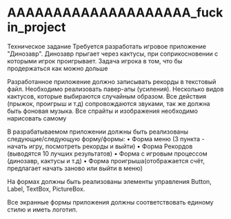 # AAAAAAAAAAAAAAAAAAAA_fuckin_project
Техническое задание
Требуется разработать игровое приложение "Динозавр". Динозавр прыгает через кактусы, при соприкосновении с которыми игрок проигрывает. Задача игрока в том, что бы продержаться как можно дольше

Разработанное приложение должно записывать рекорды в текстовый файл. Необходимо реализовать павер-апы (усиления). Несколько видов кактусов, которые выбираются случайным образом. Все действия (прыжок, проигрыш и т.д) сопровождаются звуками, так же должна быть фоновая музыка. Все спрайты и изображения необходимо нарисовать самому

В разрабатываемом приложении должны быть реализованы следующие/следующую форму/формы: 
•	Форма меню (3 пункта  - начать игру, посмотреть рекорды и выйти)
•	Форма Рекордов (выводятся 10 лучших результатов)
•	Форма с игровым процессом (динозавр, кактусы и т.д)
•	Форма проигрыша(отображается счёт, предлагает начать заново или выйти в меню)

На формах должны быть реализованы элементы управления Button, Label, TextBox, PictureBox.

Все экранные формы приложения должны соответствовать единому стилю и иметь логотип. 
